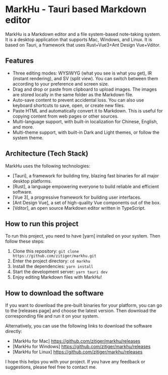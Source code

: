 # MarkHu - Tauri based Markdown editor

MarkHu is a Markdown editor and a file system-based note-taking system. It is a desktop application that supports Mac, Windows, and Linux. It is based on Tauri, a framework that uses Rust+Vue3+Ant Design Vue+Vditor.

## Features

- Three editing modes: WYSIWYG (what you see is what you get), IR (instant rendering), and SV (split view). You can switch between them according to your preference and screen size.
- Drag and drop or paste from clipboard to upload images. The images are stored locally in the same folder as the Markdown file.
- Auto-save content to prevent accidental loss. You can also use keyboard shortcuts to save, open, or create new files.
- Paste HTML and automatically convert it to Markdown. This is useful for copying content from web pages or other sources.
- Multi-language support, with built-in localization for Chinese, English, and more.
- Multi-theme support, with built-in Dark and Light themes, or follow the system theme.

## Architecture (Tech Stack)

MarkHu uses the following technologies:

- [Tauri], a framework for building tiny, blazing fast binaries for all major desktop platforms.
- [Rust], a language empowering everyone to build reliable and efficient software.
- [Vue 3], a progressive framework for building user interfaces.
- [Ant Design Vue], a set of high-quality Vue components out of the box.
- [Vditor], an open source Markdown editor written in TypeScript.

## How to run this project

To run this project, you need to have [yarn] installed on your system. Then follow these steps:

1. Clone this repository: `git clone https://github.com/zitiger/markhu.git`
2. Enter the project directory: `cd markhu`
3. Install the dependencies: `yarn install`
4. Start the development server: `yarn tauri dev`
5. Enjoy editing Markdown files with MarkHu!

## How to download the software

If you want to download the pre-built binaries for your platform, you can go to the [releases page] and choose the latest version. Then download the corresponding file and run it on your system.

Alternatively, you can use the following links to download the software directly:

- [MarkHu for Mac] https://github.com/zitiger/markhu/releases
- [MarkHu for Windows] https://github.com/zitiger/markhu/releases
- [MarkHu for Linux] https://github.com/zitiger/markhu/releases

I hope this helps you with your project. If you have any feedback or suggestions, please feel free to contact me.
